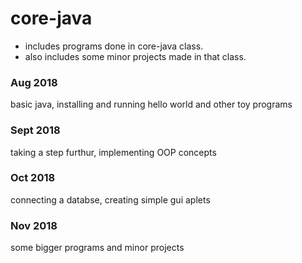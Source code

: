 core-java
=========
- includes programs done in core-java class.
- also includes some minor projects made in that class.

### Aug 2018
basic java, installing and running hello world and other toy programs

### Sept 2018
taking a step furthur, implementing OOP concepts

### Oct 2018
connecting a databse, creating simple gui aplets

### Nov 2018
some bigger programs and minor projects